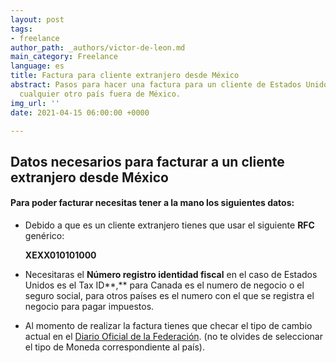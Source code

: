 ```yaml
---
layout: post
tags:
- freelance
author_path: _authors/victor-de-leon.md
main_category: Freelance
language: es
title: Factura para cliente extranjero desde México
abstract: Pasos para hacer una factura para un cliente de Estados Unidos, Europa o
  cualquier otro país fuera de México.
img_url: ''
date: 2021-04-15 06:00:00 +0000

---
```

## Datos necesarios para facturar a un cliente extranjero desde México

#### Para poder facturar necesitas tener a la mano los siguientes datos:

* Debido a que es un cliente extranjero tienes que usar el siguiente **RFC** genérico:

  **XEXX010101000**
* Necesitaras el **Número registro identidad fiscal** en el caso de Estados Unidos es el Tax ID**,** para Canada es el numero de negocio o el seguro social, para otros países es el numero con el que se registra el negocio para pagar impuestos.
* Al momento de realizar la factura tienes que checar el tipo de cambio actual en el [Diario Oficial de la Federación](). (no te olvides de seleccionar el tipo de Moneda correspondiente al país).
